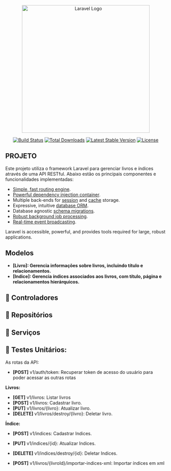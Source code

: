 <p align="center"><a href="https://laravel.com" target="_blank"><img src="https://raw.githubusercontent.com/laravel/art/master/logo-lockup/5%20SVG/2%20CMYK/1%20Full%20Color/laravel-logolockup-cmyk-red.svg" width="400" alt="Laravel Logo"></a></p>

<p align="center">
<a href="https://github.com/laravel/framework/actions"><img src="https://github.com/laravel/framework/workflows/tests/badge.svg" alt="Build Status"></a>
<a href="https://packagist.org/packages/laravel/framework"><img src="https://img.shields.io/packagist/dt/laravel/framework" alt="Total Downloads"></a>
<a href="https://packagist.org/packages/laravel/framework"><img src="https://img.shields.io/packagist/v/laravel/framework" alt="Latest Stable Version"></a>
<a href="https://packagist.org/packages/laravel/framework"><img src="https://img.shields.io/packagist/l/laravel/framework" alt="License"></a>
</p>

## PROJETO

Este projeto utiliza o framework Laravel para gerenciar livros e índices através de uma API RESTful. 
Abaixo estão os principais componentes e funcionalidades implementadas:

- [Simple, fast routing engine](https://laravel.com/docs/routing).
- [Powerful dependency injection container](https://laravel.com/docs/container).
- Multiple back-ends for [session](https://laravel.com/docs/session) and [cache](https://laravel.com/docs/cache) storage.
- Expressive, intuitive [database ORM](https://laravel.com/docs/eloquent).
- Database agnostic [schema migrations](https://laravel.com/docs/migrations).
- [Robust background job processing](https://laravel.com/docs/queues).
- [Real-time event broadcasting](https://laravel.com/docs/broadcasting).

Laravel is accessible, powerful, and provides tools required for large, robust applications.

## Modelos
- **[Livro]: Gerencia informações sobre livros, incluindo título e relacionamentos.**
- **[Indice]: Gerencia índices associados aos livros, com título, página e relacionamentos hierárquicos.**

## 🚀 Controladores
## 🚀 Repositórios 
## 🚀 Serviços
## 🧪 Testes Unitários:


As rotas da API:

- **[POST]** v1/auth/token: Recuperar token de acesso do usuário para poder acessar as outras rotas

**Livros:**
- **[GET]** v1/livros: Listar livros
- **[POST]** v1/livros: Cadastrar livro.
- **[PUT]** v1/livros/{livro}: Atualizar livro.
- **[DELETE]** v1/livros/destroy/{livro}: Deletar livro.

**Índice:**
- **[POST]** v1/indices: Cadastrar Indices.
- **[PUT]** v1/indices/{id}: Atualizar Indices.
- **[DELETE]** v1/indices/destroy/{id}: Deletar Indices.

- **[POST]** v1/livros/{livroId}/importar-indices-xml: Importar índices em xml
